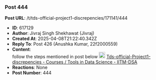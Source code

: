 ### Post 444
**Post URL**: /t/tds-official-project1-discrepencies/171141/444
- **ID**: 617129
- **Author**: Jivraj Singh Shekhawat (Jivraj)
- **Created At**: 2025-04-08T21:22:40.342Z
- **Reply To**: Post 426 (Anushka Kumar, 22f2000559)
- **Content**:  
  follow the steps mentioned in post below <img src="https://emoji.discourse-cdn.com/google/slight_smile.png?v=14" title=":slight_smile:" class="emoji" alt=":slight_smile:" loading="lazy" width="20" height="20">
<a href="https://discourse.onlinedegree.iitm.ac.in/t/tds-official-project1-discrepencies/171141/316">Tds-official-Project1-discrepencies - Courses / Tools in Data Science - IITM-DSA</a>
- **Reactions**: None
- **Post Number**: 444

